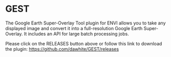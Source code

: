 GEST
====

The Google Earth Super-Overlay Tool plugin for ENVI allows you to take any displayed image and convert it into a full-resolution Google Earth Super-Overlay. It includes an API for large batch processing jobs.

Please click on the RELEASES button above or follow this link to download the plugin: https://github.com/dawhite/GEST/releases
